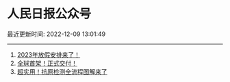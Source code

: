 # 人民日报公众号

最近更新时间: 2022-12-09 13:01:49

--- 
1. [2023年放假安排来了！](https://mp.weixin.qq.com/s/O_e20PXxKIXu3qgz-hCr8g) 
2. [全球首架！正式交付！](https://mp.weixin.qq.com/s/n9jQn0WLTwhBw8dYsT8o2g) 
3. [超实用！抗原检测全流程图解来了](https://mp.weixin.qq.com/s/lp7WtSl9GOrtFU_TARnB_A) 
